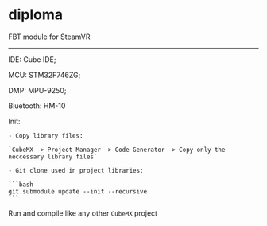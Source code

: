 # diploma
FBT module for SteamVR

---

IDE:        Cube IDE;

MCU:        STM32F746ZG;

DMP:        MPU-9250;

Bluetooth:  HM-10


Init:

    - Copy library files:

    `CubeMX -> Project Manager -> Code Generator -> Copy only the neccessary library files`

    - Git clone used in project libraries:

    ```bash
    git submodule update --init --recursive
    ```

Run and compile like any other `CubeMX` project
